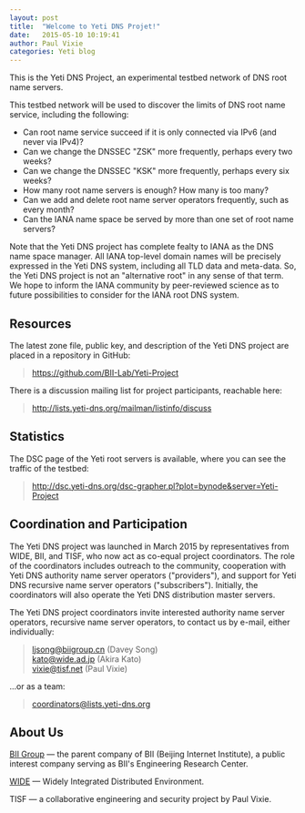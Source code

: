 ```yaml
---
layout: post
title:  "Welcome to Yeti DNS Projet!"
date:   2015-05-10 10:19:41
author: Paul Vixie
categories: Yeti blog
---
```


This is the Yeti DNS Project, an experimental testbed network of DNS root name servers.

This testbed network will be used to discover the limits of DNS root
name service, including the following:

* Can root name service succeed if it is only connected via IPv6 (and
never via IPv4)?
* Can we change the DNSSEC "ZSK" more frequently, perhaps every two weeks?
* Can we change the DNSSEC "KSK" more frequently, perhaps every six weeks?
* How many root name servers is enough? How many is too many?
* Can we add and delete root name server operators frequently, such as
every month?
* Can the IANA name space be served by more than one set of root name
servers?

Note that the Yeti DNS project has complete fealty to IANA as the DNS
name space manager. All IANA top-level domain names will be precisely
expressed in the Yeti DNS system, including all TLD data and meta-data.
So, the Yeti DNS project is not an "alternative root" in any sense of
that term. We hope to inform the IANA community by peer-reviewed science
as to future possibilities to consider for the IANA root DNS system.


Resources
---------
The latest zone file, public key, and description of the Yeti DNS
project are placed in a repository in GitHub:

> <https://github.com/BII-Lab/Yeti-Project>

There is a discussion mailing list for project participants, reachable
here:

> <http://lists.yeti-dns.org/mailman/listinfo/discuss>


Statistics
----------
The DSC page of the Yeti root servers is available, where you can see
the traffic of the testbed:

> <http://dsc.yeti-dns.org/dsc-grapher.pl?plot=bynode&server=Yeti-Project>


Coordination and Participation
------------------------------
The Yeti DNS project was launched in March 2015 by representatives from
WIDE, BII, and TISF, who now act as co-equal project coordinators. The
role of the coordinators includes outreach to the community, cooperation
with Yeti DNS authority name server operators ("providers"), and support
for Yeti DNS recursive name server operators ("subscribers"). Initially,
the coordinators will also operate the Yeti DNS distribution master servers.

The Yeti DNS project coordinators invite interested authority name
server operators, recursive name server operators, to contact us by e-mail,
either individually:

> <ljsong@biigroup.cn> (Davey Song)  
> <kato@wide.ad.jp> (Akira Kato)  
> <vixie@tisf.net> (Paul Vixie)  

...or as a team:

> <coordinators@lists.yeti-dns.org>


About Us
--------

[BII Group](http://biigroup.com/en) &mdash; the parent company of BII (Beijing
Internet Institute), a public interest company serving as BII's Engineering
Research Center.

[WIDE](http://www.wide.ad.jp/) &mdash; Widely Integrated Distributed Environment.

TISF &mdash; a collaborative engineering and security project by Paul Vixie.
